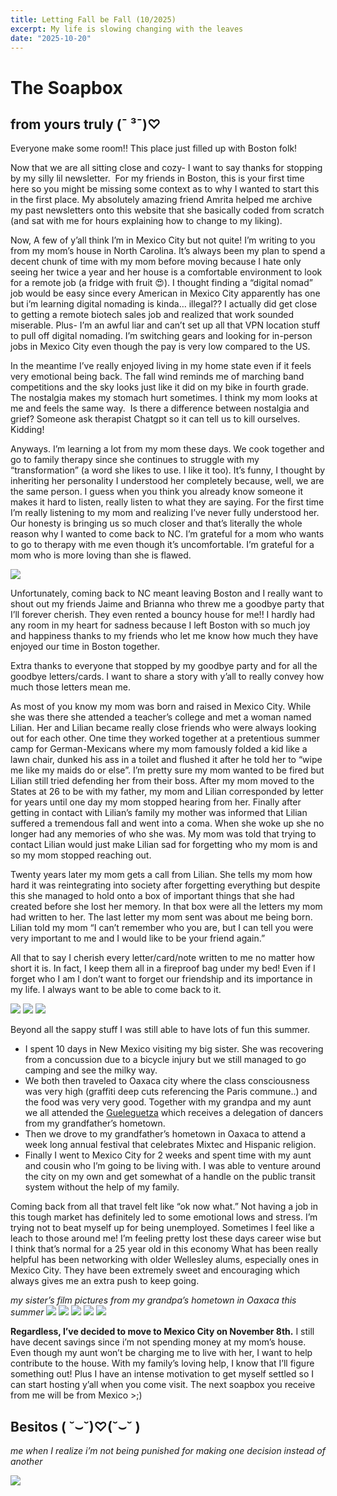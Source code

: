 ```yaml
---
title: Letting Fall be Fall (10/2025)
excerpt: My life is slowing changing with the leaves
date: "2025-10-20"
---
```

# The Soapbox
## from yours truly (¯ ³¯)♡

Everyone make some room!! This place just filled up with Boston folk! 

Now that we are all sitting close and cozy- I want to say thanks for stopping by my silly lil newsletter.  For my friends in Boston, this is your first time here so you might be missing some context as to why I wanted to start this in the first place. My absolutely amazing friend Amrita helped me archive my past newsletters onto this website that she basically coded from scratch (and sat with me for hours explaining how to change to my liking). 

Now, A few of y’all think I’m in Mexico City but not quite! I’m writing to you from my mom’s house in North Carolina. It’s always been my plan to spend a decent chunk of time with my mom before moving because I hate only seeing her twice a year and her house is a comfortable environment to look for a remote job (a fridge with fruit 😍). I thought finding a “digital nomad” job would be easy since every American in Mexico City apparently has one but i’m learning digital nomading is kinda… illegal?? I actually did get close to getting a remote biotech sales job and realized that work sounded miserable. Plus- I’m an awful liar and can’t set up all that VPN location stuff to pull off digital nomading. I’m switching gears and looking for in-person jobs in Mexico City even though the pay is very low compared to the US. 

In the meantime I’ve really enjoyed living in my home state even if it feels very emotional being back. The fall wind reminds me of marching band competitions and the sky looks just like it did on my bike in fourth grade. The nostalgia makes my stomach hurt sometimes. I think my mom looks at me and feels the same way.  Is there a difference between nostalgia and grief? Someone ask therapist Chatgpt so it can tell us to kill ourselves. Kidding!

Anyways. I’m learning a lot from my mom these days. We cook together and go to family therapy since she continues to struggle with my “transformation” (a word she likes to use. I like it too). It’s funny, I thought by inheriting her personality I understood her completely because, well, we are the same person. I guess when you think you already know someone it makes it hard to listen, really listen to what they are saying.  For the first time I’m really listening to my mom and realizing I’ve never fully understood her. Our honesty is bringing us so much closer and that’s literally the whole reason why I wanted to come back to NC. I’m grateful for a mom who wants to go to therapy with me even though it’s uncomfortable. I’m grateful for a mom who is more loving than she is flawed.

![](/images/momandtau.jpg)

Unfortunately, coming back to NC meant leaving Boston and I really want to shout out my friends Jaime and Brianna who threw me a goodbye party that I’ll forever cherish. They even rented a bouncy house for me!! I hardly had any room in my heart for sadness because I left Boston with so much joy and happiness thanks to my friends who let me know how much they have enjoyed our time in Boston together. 

Extra thanks to everyone that stopped by my goodbye party and for all the goodbye letters/cards. I want to share a story with y’all to really convey how much those letters mean me.

As most of you know my mom was born and raised in Mexico City. While she was there she attended a teacher’s college and met a woman named Lilian. Her and Lilian became really close friends who were always looking out for each other. One time they worked together at a pretentious summer camp for German-Mexicans where my mom famously folded a kid like a lawn chair, dunked his ass in a toilet and flushed it after he told her to “wipe me like my maids do or else”. I’m pretty sure my mom wanted to be fired but Lilian still tried defending her from their boss. After my mom moved to the States at 26 to be with my father, my mom and Lilian corresponded by letter for years until one day my mom stopped hearing from her. Finally after getting in contact with Lilian’s family my mother was informed that Lilian suffered a tremendous fall and went into a coma. When she woke up she no longer had any memories of who she was. My mom was told that trying to contact Lilian would just make Lilian sad for forgetting who my mom is and so my mom stopped reaching out. 

Twenty years later my mom gets a call from Lilian. She tells my mom how hard it was reintegrating into society after forgetting everything but despite this she managed to hold onto a box of important things that she had created before she lost her memory. In that box were all the letters my mom had written to her. The last letter my mom sent was about me being born. Lilian told my mom “I can’t remember who you are, but I can tell you were very important to me and I would like to be your friend again.” 

All that to say I cherish every letter/card/note written to me no matter how short it is. In fact, I keep them all in a fireproof bag under my bed! Even if I forget who I am I don’t want to forget our friendship and its importance in my life. I always want to be able to come back to it.

![](/images/bouncyhouse.jpeg)
![](/images/thumbsup.jpeg)
![](/images/taurobingo.jpeg)

Beyond all the sappy stuff I was still able to have lots of fun this summer. 

 - I spent 10 days in New Mexico visiting my big sister. She was recovering from a concussion due to a bicycle injury but we still managed to go camping and see the milky way. 
- We both then traveled to Oaxaca city where the class consciousness was very high (graffiti deep cuts referencing the Paris commune..) and the food was very very good. Together with my grandpa and my aunt we all attended the [Gueleguetza](https://en.wikipedia.org/wiki/Guelaguetza) which receives a delegation of dancers from my grandfather’s hometown. 
- Then we drove to my grandfather’s hometown in Oaxaca to attend a week long annual festival that celebrates Mixtec and Hispanic religion. 
- Finally I went to Mexico City for 2 weeks and spent time with my aunt and cousin who I’m going to be living with. I was able to venture around the city on my own and get somewhat of a handle on the public transit system without the help of my family. 

Coming back from all that travel felt like “ok now what.” Not having a job in this tough market has definitely led to some emotional lows and stress. I’m trying not to beat myself up for being unemployed. Sometimes I feel like a leach to those around me! I’m feeling pretty lost these days career wise but I think that’s normal for a 25 year old in this economy What has been really helpful has been networking with older Wellesley alums, especially ones in Mexico City. They have been extremely sweet and encouraging which always gives me an extra push to keep going. 

_my sister’s film pictures from my grandpa’s hometown in Oaxaca this summer_
![](/images/diabloparade.jpg)
![](/images/virgindemuerte.jpg)
![](/images/feathers.jpg)
![](/images/diablobanda.jpg)
![](/images/titodiablo.JPG)

**Regardless, I’ve decided to move to Mexico City on November 8th.** I still have decent savings since i’m not spending money at my mom’s house. Even though my aunt won’t be charging me to live with her, I want to help contribute to the house. With my family’s loving help, I know that I’ll figure something out! Plus I have an intense motivation to get myself settled so I can start hosting y’all when you come visit. The next soapbox you receive from me will be from Mexico >;)

## Besitos ( ˘⌣˘)♡(˘⌣˘ )

_me when I realize i’m not being punished for making one decision instead of another_

![](/images/sunrisehike.jpeg)